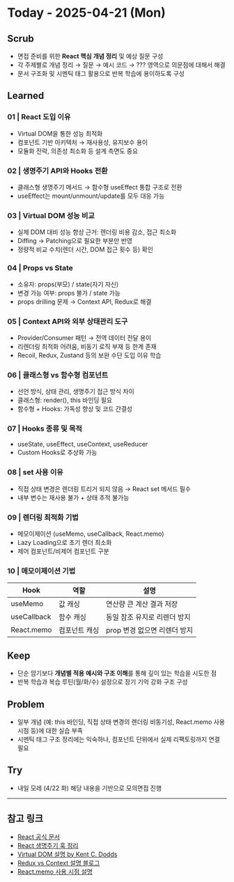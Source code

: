 # Today - 2025-04-21 (Mon)

## Scrub
- 면접 준비를 위한 **React 핵심 개념 정리** 및 예상 질문 구성
- 각 주제별로 개념 정리 → 질문 → 예시 코드 → ??? 영역으로 의문점에 대해서 해결
- 문서 구조화 및 시멘틱 태그 활용으로 반복 학습에 용이하도록 구성

## Learned

### 01 | React 도입 이유
- Virtual DOM을 통한 성능 최적화
- 컴포넌트 기반 아키텍처 → 재사용성, 유지보수 용이
- 모듈화 전략, 의존성 최소화 등 설계 측면도 중요

### 02 | 생명주기 API와 Hooks 전환
- 클래스형 생명주기 메서드 → 함수형 useEffect 통합 구조로 전환
- useEffect는 mount/unmount/update를 모두 대응 가능

### 03 | Virtual DOM 성능 비교
- 실제 DOM 대비 성능 향상 근거: 렌더링 비용 감소, 접근 최소화
- Diffing → Patching으로 필요한 부분만 반영
- 정량적 비교 수치(렌더 시간, DOM 접근 횟수 등) 확인

### 04 | Props vs State
- 소유자: props(부모) / state(자기 자신)
- 변경 가능 여부: props 불가 / state 가능
- props drilling 문제 → Context API, Redux로 해결

### 05 | Context API와 외부 상태관리 도구
- Provider/Consumer 패턴 → 전역 데이터 전달 용이
- 리렌더링 최적화 어려움, 비동기 로직 부재 등 한계 존재
- Recoil, Redux, Zustand 등의 보완 수단 도입 이유 학습

### 06 | 클래스형 vs 함수형 컴포넌트
- 선언 방식, 상태 관리, 생명주기 접근 방식 차이
- 클래스형: render(), this 바인딩 필요
- 함수형 + Hooks: 가독성 향상 및 코드 간결성

### 07 | Hooks 종류 및 목적
- useState, useEffect, useContext, useReducer
- Custom Hooks로 추상화 가능

### 08 | set 사용 이유
- 직접 상태 변경은 렌더링 트리거 되지 않음 → React set 메서드 필수
- 내부 변수는 재사용 불가 + 상태 추적 불가능

### 09 | 렌더링 최적화 기법
- 메모이제이션 (useMemo, useCallback, React.memo)
- Lazy Loading으로 초기 렌더 최소화
- 제어 컴포넌트/비제어 컴포넌트 구분

### 10 | 메모이제이션 기법
| Hook | 역할 | 설명 |
|------|------|------|
| useMemo | 값 캐싱 | 연산량 큰 계산 결과 저장 |
| useCallback | 함수 캐싱 | 동일 참조 유지로 리렌더 방지 |
| React.memo | 컴포넌트 캐싱 | prop 변경 없으면 리렌더 방지 |

## Keep
- 단순 암기보다 **개념별 적용 예시와 구조 이해**를 통해 깊이 있는 학습을 시도한 점
- 반복 학습과 복습 루틴(월/화/수) 설정으로 장기 기억 강화 구조 구성

## Problem
- 일부 개념 (예: this 바인딩, 직접 상태 변경의 렌더링 비동기성, React.memo 사용 시점 등)에 대한 실습 부족
- 시멘틱 태그 구조 정리에는 익숙하나, 컴포넌트 단위에서 실제 리팩토링까지 연결 필요

## Try
- 내일 모레 (4/22 화) 해당 내용을 기반으로 모의면접 진행

---

## 참고 링크
- [React 공식 문서](https://react.dev/learn)
- [React 생명주기 훅 정리](https://github.com/Wavez/react-hooks-lifecycle)
- [Virtual DOM 설명 by Kent C. Dodds](https://kentcdodds.com/blog/understanding-the-virtual-dom)
- [Redux vs Context 설명 블로그](https://dmitripavlutin.com/react-context-and-redux/)
- [React.memo 사용 시점 설명](https://beta.reactjs.org/apis/react/memo)